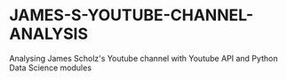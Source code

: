 # JAMES-S-YOUTUBE-CHANNEL-ANALYSIS
Analysing James Scholz's Youtube channel with Youtube API and Python Data Science modules
